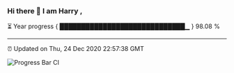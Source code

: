 ### Hi there 👋 I am Harry , 

⏳ Year progress { █████████████████████████████▁ } 98.08 %

---

⏰ Updated on Thu, 24 Dec 2020 22:57:38 GMT

![Progress Bar CI](https://github.com/duykhang68/duykhang68/workflows/Progress%20Bar%20CI/badge.svg)
